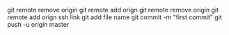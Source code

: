 git remote remove origin 
git remote add orign 
git remote remove origin 
git remote add orign ssh link
git add file name
git commit -m "first commit"
git push -u origin master

